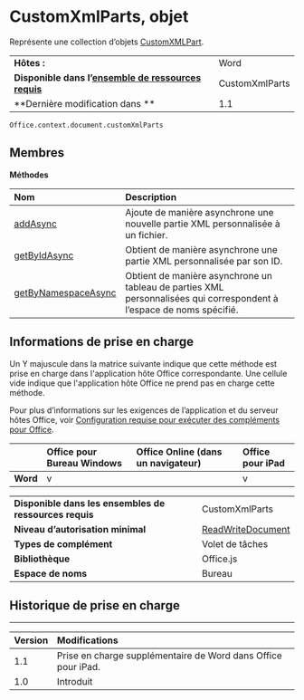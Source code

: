 
# CustomXmlParts, objet
Représente une collection d’objets [CustomXMLPart](../../reference/shared/customxmlpart.customxmlpart.md).

|||
|:-----|:-----|
|**Hôtes :**|Word|
|**Disponible dans l’[ensemble de ressources requis](../../docs/overview/specify-office-hosts-and-api-requirements.md)**|CustomXmlParts|
|**Dernière modification dans **|1.1|

```
Office.context.document.customXmlParts
```


## Membres


**Méthodes**


|**Nom**|**Description**|
|:-----|:-----|
|[addAsync](../../reference/shared/customxmlparts.addasync.md)|Ajoute de manière asynchrone une nouvelle partie XML personnalisée à un fichier.|
|[getByIdAsync](../../reference/shared/customxmlparts.getbyidasync.md)|Obtient de manière asynchrone une partie XML personnalisée par son ID.|
|[getByNamespaceAsync](../../reference/shared/customxmlparts.getbynamespaceasync.md)|Obtient de manière asynchrone un tableau de parties XML personnalisées qui correspondent à l’espace de noms spécifié.|

## Informations de prise en charge


Un Y majuscule dans la matrice suivante indique que cette méthode est prise en charge dans l'application hôte Office correspondante. Une cellule vide indique que l'application hôte Office ne prend pas en charge cette méthode.

Pour plus d’informations sur les exigences de l’application et du serveur hôtes Office, voir [Configuration requise pour exécuter des compléments pour Office](../../docs/overview/requirements-for-running-office-add-ins.md).


||**Office pour Bureau Windows**|**Office Online (dans un navigateur)**|**Office pour iPad**|
|:-----|:-----|:-----|:-----|
|**Word**|v||v|

|||
|:-----|:-----|
|**Disponible dans les ensembles de ressources requis**|CustomXmlParts|
|**Niveau d’autorisation minimal**|[ReadWriteDocument](../../docs/develop/requesting-permissions-for-api-use-in-content-and-task-pane-add-ins.md)|
|**Types de complément**|Volet de tâches|
|**Bibliothèque**|Office.js|
|**Espace de noms**|Bureau|

## Historique de prise en charge



****


|**Version**|**Modifications**|
|:-----|:-----|
|1.1|Prise en charge supplémentaire de Word dans Office pour iPad.|
|1.0|Introduit|
